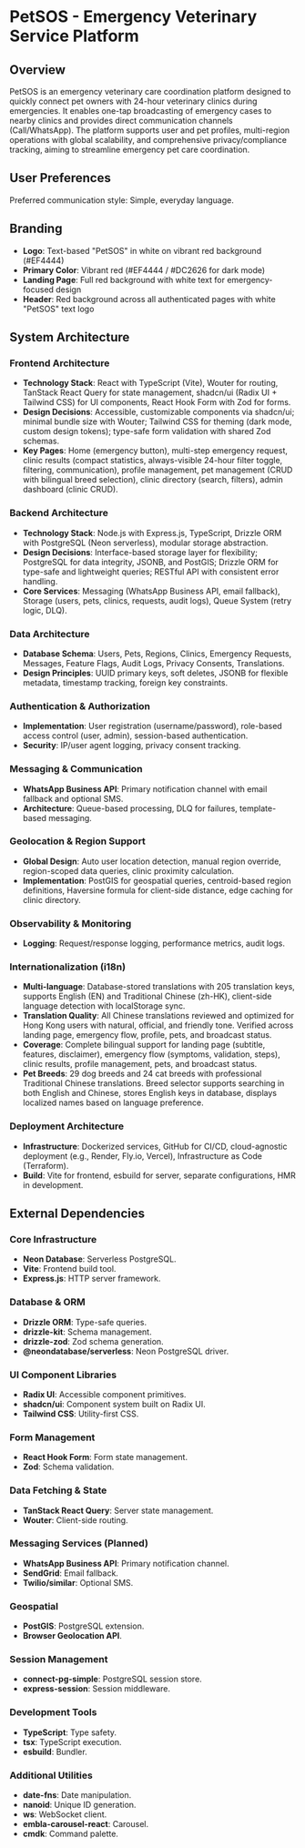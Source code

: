 # PetSOS - Emergency Veterinary Service Platform

## Overview

PetSOS is an emergency veterinary care coordination platform designed to quickly connect pet owners with 24-hour veterinary clinics during emergencies. It enables one-tap broadcasting of emergency cases to nearby clinics and provides direct communication channels (Call/WhatsApp). The platform supports user and pet profiles, multi-region operations with global scalability, and comprehensive privacy/compliance tracking, aiming to streamline emergency pet care coordination.

## User Preferences

Preferred communication style: Simple, everyday language.

## Branding

- **Logo**: Text-based "PetSOS" in white on vibrant red background (#EF4444)
- **Primary Color**: Vibrant red (#EF4444 / #DC2626 for dark mode)
- **Landing Page**: Full red background with white text for emergency-focused design
- **Header**: Red background across all authenticated pages with white "PetSOS" text logo

## System Architecture

### Frontend Architecture
- **Technology Stack**: React with TypeScript (Vite), Wouter for routing, TanStack React Query for state management, shadcn/ui (Radix UI + Tailwind CSS) for UI components, React Hook Form with Zod for forms.
- **Design Decisions**: Accessible, customizable components via shadcn/ui; minimal bundle size with Wouter; Tailwind CSS for theming (dark mode, custom design tokens); type-safe form validation with shared Zod schemas.
- **Key Pages**: Home (emergency button), multi-step emergency request, clinic results (compact statistics, always-visible 24-hour filter toggle, filtering, communication), profile management, pet management (CRUD with bilingual breed selection), clinic directory (search, filters), admin dashboard (clinic CRUD).

### Backend Architecture
- **Technology Stack**: Node.js with Express.js, TypeScript, Drizzle ORM with PostgreSQL (Neon serverless), modular storage abstraction.
- **Design Decisions**: Interface-based storage layer for flexibility; PostgreSQL for data integrity, JSONB, and PostGIS; Drizzle ORM for type-safe and lightweight queries; RESTful API with consistent error handling.
- **Core Services**: Messaging (WhatsApp Business API, email fallback), Storage (users, pets, clinics, requests, audit logs), Queue System (retry logic, DLQ).

### Data Architecture
- **Database Schema**: Users, Pets, Regions, Clinics, Emergency Requests, Messages, Feature Flags, Audit Logs, Privacy Consents, Translations.
- **Design Principles**: UUID primary keys, soft deletes, JSONB for flexible metadata, timestamp tracking, foreign key constraints.

### Authentication & Authorization
- **Implementation**: User registration (username/password), role-based access control (user, admin), session-based authentication.
- **Security**: IP/user agent logging, privacy consent tracking.

### Messaging & Communication
- **WhatsApp Business API**: Primary notification channel with email fallback and optional SMS.
- **Architecture**: Queue-based processing, DLQ for failures, template-based messaging.

### Geolocation & Region Support
- **Global Design**: Auto user location detection, manual region override, region-scoped data queries, clinic proximity calculation.
- **Implementation**: PostGIS for geospatial queries, centroid-based region definitions, Haversine formula for client-side distance, edge caching for clinic directory.

### Observability & Monitoring
- **Logging**: Request/response logging, performance metrics, audit logs.

### Internationalization (i18n)
- **Multi-language**: Database-stored translations with 205 translation keys, supports English (EN) and Traditional Chinese (zh-HK), client-side language detection with localStorage sync.
- **Translation Quality**: All Chinese translations reviewed and optimized for Hong Kong users with natural, official, and friendly tone. Verified across landing page, emergency flow, profile, pets, and broadcast status.
- **Coverage**: Complete bilingual support for landing page (subtitle, features, disclaimer), emergency flow (symptoms, validation, steps), clinic results, profile management, pets, and broadcast status.
- **Pet Breeds**: 29 dog breeds and 24 cat breeds with professional Traditional Chinese translations. Breed selector supports searching in both English and Chinese, stores English keys in database, displays localized names based on language preference.

### Deployment Architecture
- **Infrastructure**: Dockerized services, GitHub for CI/CD, cloud-agnostic deployment (e.g., Render, Fly.io, Vercel), Infrastructure as Code (Terraform).
- **Build**: Vite for frontend, esbuild for server, separate configurations, HMR in development.

## External Dependencies

### Core Infrastructure
- **Neon Database**: Serverless PostgreSQL.
- **Vite**: Frontend build tool.
- **Express.js**: HTTP server framework.

### Database & ORM
- **Drizzle ORM**: Type-safe queries.
- **drizzle-kit**: Schema management.
- **drizzle-zod**: Zod schema generation.
- **@neondatabase/serverless**: Neon PostgreSQL driver.

### UI Component Libraries
- **Radix UI**: Accessible component primitives.
- **shadcn/ui**: Component system built on Radix UI.
- **Tailwind CSS**: Utility-first CSS.

### Form Management
- **React Hook Form**: Form state management.
- **Zod**: Schema validation.

### Data Fetching & State
- **TanStack React Query**: Server state management.
- **Wouter**: Client-side routing.

### Messaging Services (Planned)
- **WhatsApp Business API**: Primary notification channel.
- **SendGrid**: Email fallback.
- **Twilio/similar**: Optional SMS.

### Geospatial
- **PostGIS**: PostgreSQL extension.
- **Browser Geolocation API**.

### Session Management
- **connect-pg-simple**: PostgreSQL session store.
- **express-session**: Session middleware.

### Development Tools
- **TypeScript**: Type safety.
- **tsx**: TypeScript execution.
- **esbuild**: Bundler.

### Additional Utilities
- **date-fns**: Date manipulation.
- **nanoid**: Unique ID generation.
- **ws**: WebSocket client.
- **embla-carousel-react**: Carousel.
- **cmdk**: Command palette.